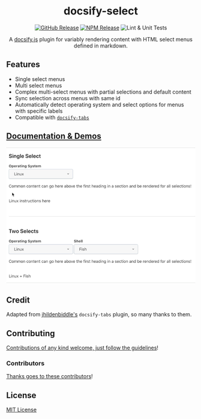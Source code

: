<div align="center">

# docsify-select

[![GitHub Release](https://img.shields.io/github/release/jthegedus/docsify-select.svg)](https://github.com/jthegedus/docsify-select/releases) [![NPM Release](https://img.shields.io/npm/v/docsify-select.svg)](https://www.npmjs.com/package/docsify-select) ![Lint & Unit Tests](https://github.com/jthegedus/docsify-select/workflows/Lint%20and%20Unit%20Tests/badge.svg)

A [docsify.js](https://docsify.js.org) plugin for variably rendering content with HTML select menus defined in markdown.

</div>

## Features

- Single select menus
- Multi select menus
- Complex multi-select menus with partial selections and default content
- Sync selection across menus with same id
- Automatically detect operating system and select options for menus with specific labels
- Compatible with [`docsify-tabs`](https://github.com/jhildenbiddle/docsify-tabs)

## [Documentation & Demos](https://jthegedus.github.io/docsify-select/)

![docsify select demo](docs/assets/images/docsify-select-demo.gif "docsify select demo")

## Credit

Adapted from [jhildenbiddle's](https://github.com/jhildenbiddle/) `docsify-tabs` plugin, so many thanks to them.

## Contributing

[Contributions of any kind welcome, just follow the guidelines](contributing.md)!

### Contributors

[Thanks goes to these contributors](https://github.com/jthegedus/docsify-select/graphs/contributors)!

## License

[MIT License](license)
